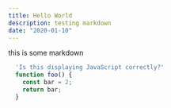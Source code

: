 ```yaml
---
title: Hello World
description: testing markdown
date: "2020-01-10"
---
```


this is some markdown

```js
  'Is this displaying JavaScript correctly?'
  function foo() {
    const bar = 2;
    return bar;
  }
```